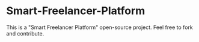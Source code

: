 # Smart-Freelancer-Platform
This is a "Smart Freelancer Platform" open-source project. Feel free to fork and contribute.
